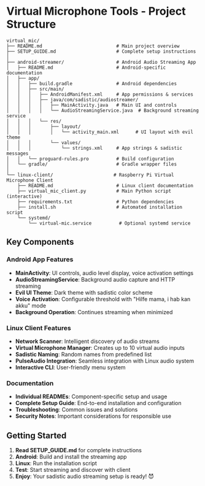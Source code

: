 # Virtual Microphone Tools - Project Structure

```
virtual_mic/
├── README.md                           # Main project overview
├── SETUP_GUIDE.md                      # Complete setup instructions
│
├── android-streamer/                   # Android Audio Streaming App
│   ├── README.md                       # Android-specific documentation
│   ├── app/
│   │   ├── build.gradle                # Android dependencies
│   │   ├── src/main/
│   │   │   ├── AndroidManifest.xml     # App permissions & services
│   │   │   ├── java/com/sadistic/audiostreamer/
│   │   │   │   ├── MainActivity.java   # Main UI and controls
│   │   │   │   └── AudioStreamingService.java  # Background streaming service
│   │   │   └── res/
│   │   │       ├── layout/
│   │   │       │   └── activity_main.xml      # UI layout with evil theme
│   │   │       └── values/
│   │   │           └── strings.xml     # App strings & sadistic messages
│   │   └── proguard-rules.pro          # Build configuration
│   └── gradle/                         # Gradle wrapper files
│
└── linux-client/                      # Raspberry Pi Virtual Microphone Client
    ├── README.md                       # Linux client documentation  
    ├── virtual_mic_client.py           # Main Python script (interactive)
    ├── requirements.txt                # Python dependencies
    ├── install.sh                      # Automated installation script
    └── systemd/
        └── virtual-mic.service          # Optional systemd service
```

## Key Components

### Android App Features
- **MainActivity**: UI controls, audio level display, voice activation settings
- **AudioStreamingService**: Background audio capture and HTTP streaming
- **Evil UI Theme**: Dark theme with sadistic color scheme
- **Voice Activation**: Configurable threshold with "Hilfe mama, i hab kan akku" mode
- **Background Operation**: Continues streaming when minimized

### Linux Client Features  
- **Network Scanner**: Intelligent discovery of audio streams
- **Virtual Microphone Manager**: Creates up to 10 virtual audio inputs
- **Sadistic Naming**: Random names from predefined list
- **PulseAudio Integration**: Seamless integration with Linux audio system
- **Interactive CLI**: User-friendly menu system

### Documentation
- **Individual READMEs**: Component-specific setup and usage
- **Complete Setup Guide**: End-to-end installation and configuration
- **Troubleshooting**: Common issues and solutions
- **Security Notes**: Important considerations for responsible use

## Getting Started

1. **Read SETUP_GUIDE.md** for complete instructions
2. **Android**: Build and install the streaming app  
3. **Linux**: Run the installation script
4. **Test**: Start streaming and discover with client
5. **Enjoy**: Your sadistic audio streaming setup is ready! 😈